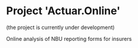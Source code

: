 # Project 'Actuar.Online'
(the project is currently under development)

Online analysis of NBU reporting forms for insurers
